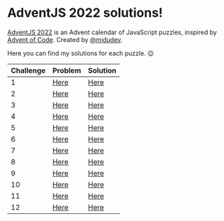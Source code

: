 # AdventJS 2022 solutions!

[AdventJS 2022](https://adventjs.dev/) is an Advent calendar of JavaScript puzzles, inspired by [Advent of Code](https://adventofcode.com). Created by [@midudev](https://github.com/midudev).

Here you can find my solutions for each puzzle. 😉

| Challenge | Problem              | Solution             |
| --------- | -------------------- | -------------------- |
| 1         | [Here](01/README.md) | [Here](01/index.mjs) |
| 2         | [Here](02/README.md) | [Here](02/index.mjs) |
| 3         | [Here](03/README.md) | [Here](03/index.mjs) |
| 4         | [Here](04/README.md) | [Here](04/index.mjs) |
| 5         | [Here](05/README.md) | [Here](05/index.mjs) |
| 6         | [Here](06/README.md) | [Here](06/index.mjs) |
| 7         | [Here](07/README.md) | [Here](07/index.mjs) |
| 8         | [Here](08/README.md) | [Here](08/index.mjs) |
| 9         | [Here](09/README.md) | [Here](09/index.mjs) |
| 10        | [Here](10/README.md) | [Here](10/index.mjs) |
| 11        | [Here](11/README.md) | [Here](11/index.mjs) |
| 12        | [Here](12/README.md) | [Here](12/index.mjs) |
